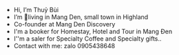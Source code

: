 - Hi, I’m Thuỷ Bùi
- I’m living in Mang Den, small town in Highland
- Co-founder at Mang Den Discovery
- I'm a booker for Homestay, Hotel and Tour in Mang Đen
- I''m a saler for Specialty Coffee and Specialty gifts..
- Contact with me: zalo 0905438648

<!---
thuybuimd/thuybuimd is a ✨ special ✨ repository because its `README.md` (this file) appears on your GitHub profile.
You can click the Preview link to take a look at your changes.
--->
